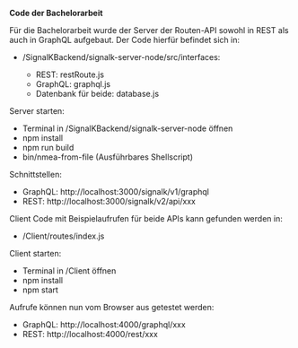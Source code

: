 **Code der Bachelorarbeit**

Für die Bachelorarbeit wurde der Server der Routen-API sowohl in REST als auch in GraphQL aufgebaut. Der Code hierfür befindet sich in:

* /SignalKBackend/signalk-server-node/src/interfaces:

	* REST: restRoute.js
	* GraphQL: graphql.js
	* Datenbank für beide: database.js

Server starten:
* Terminal in /SignalKBackend/signalk-server-node öffnen
* npm install
* npm run build
* bin/nmea-from-file (Ausführbares Shellscript)

Schnittstellen:
* GraphQL: http://localhost:3000/signalk/v1/graphql
* REST: http://localhost:3000/signalk/v2/api/xxx

Client Code mit Beispielaufrufen für beide APIs kann gefunden werden in:

* /Client/routes/index.js

Client starten:
* Terminal in /Client öffnen
* npm install
* npm start

Aufrufe können nun vom Browser aus getestet werden:
* GraphQL: http://localhost:4000/graphql/xxx
* REST: http://localhost:4000/rest/xxx
